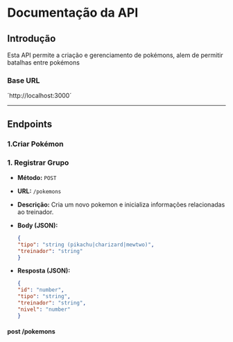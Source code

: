 # Documentação da API

## Introdução

Esta API permite a criação e gerenciamento de pokémons, alem de permitir batalhas entre pokémons

### Base URL

´http://localhost:3000´

---

## Endpoints

### 1.Criar Pokémon
### **1. Registrar Grupo**

- **Método:** `POST`
- **URL:** `/pokemons`
- **Descrição:** Cria um novo pokemon e inicializa informações relacionadas ao treinador.
- **Body (JSON):**

  ```json
  {
  "tipo": "string (pikachu|charizard|mewtwo)",
  "treinador": "string"
  }
  ```

- **Resposta (JSON):**

  ```json
  {
  "id": "number",
  "tipo": "string",
  "treinador": "string",
  "nivel": "number"
  }
  ```

#### post /pokemons

